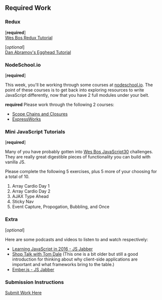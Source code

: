 ## Required Work

### Redux

[**required**]  
[Wes Bos Redux Tutorial](https://learnredux.com/)  

[*optional*]  
[Dan Abramov's Egghead Tutorial](https://egghead.io/courses/getting-started-with-redux)

### NodeSchool.io
[**required**]

This week, you'll be working through some courses at [nodeschool.io][ns]. The point of these courses is to get back into exploring resources to write JavaScript differently, now that you have 2 full modules under your belt.

[ns]: http://nodeschool.io

**required** Please work through the following 2 courses:

* [Scope Chains and Closures](https://github.com/jesstelford/scope-chains-closures)
* [ExpressWorks](https://github.com/azat-co/expressworks)

### Mini JavaScript Tutorials
[**required**]

Many of you have probably gotten into [Wes Bos JavaScript30](https://javascript30.com) challenges. They are really great digestible pieces of functionality you can build with vanilla JS.

Please complete the following 5 exercises, plus 5 more of your choosing for a total of 10.

1. Array Cardio Day 1
2. Array Cardio Day 2
3. AJAX Type Ahead
4. Sticky Nav
5. Event Capture, Propogation, Bubbling, and Once

### Extra
[*optional*]

Here are some podcasts and videos to listen to and watch respectively:

- [Learning JavaScript in 2016 - JS Jabber](https://devchat.tv/js-jabber/219-jsj-learning-javascript-in-2016)
- [Shop Talk with Tom Dale](http://shoptalkshow.com/episodes/147-tom-dale/) (This one is a bit older but still a good introduction for thinking about why client-side applications are important and what frameworks bring to the table.)
- [Ember.js - JS Jabber](https://devchat.tv/js-jabber/218-jsj-ember-js-with-yehuda-katz)

### Submission Instructions
[Submit Work Here](https://github.com/turingschool/intermission-assignments/issues/98)  
